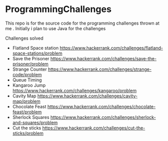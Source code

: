 # ProgrammingChallenges
This repo is for the source code for the programming challenges thrown at me . Initially i plan to use Java for the challenges


Challenges solved

* Flatland Space station https://www.hackerrank.com/challenges/flatland-space-stations/problem
* Save the Prisoner https://www.hackerrank.com/challenges/save-the-prisoner/problem
* Strange Counter https://www.hackerrank.com/challenges/strange-code/problem
* Queue Timing
* Kangaroo Jump https://www.hackerrank.com/challenges/kangaroo/problem
* Cavity Map https://www.hackerrank.com/challenges/cavity-map/problem
* Chocolate Feast https://www.hackerrank.com/challenges/chocolate-feast/problem
* Sherlock Squares https://www.hackerrank.com/challenges/sherlock-and-squares/problem
* Cut the sticks https://www.hackerrank.com/challenges/cut-the-sticks/problem
